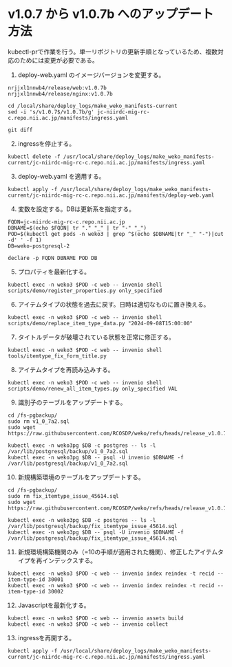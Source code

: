 # v1.0.7 から v1.0.7b へのアップデート方法

kubectl-prで作業を行う。単一リポジトリの更新手順となっているため、複数対応のためには変更が必要である。

1. deploy-web.yaml のイメージバージョンを変更する。

```
nrjjxl1nnwb4/release/web:v1.0.7b
nrjjxl1nnwb4/release/nginx:v1.0.7b
```

```
cd /local/share/deploy_logs/make_weko_manifests-current
sed -i 's/v1.0.7$/v1.0.7b/g' jc-niirdc-mig-rc-c.repo.nii.ac.jp/manifests/ingress.yaml

git diff
````

2. ingressを停止する。

```
kubectl delete -f /usr/local/share/deploy_logs/make_weko_manifests-current/jc-niirdc-mig-rc-c.repo.nii.ac.jp/manifests/ingress.yaml
```

3. deploy-web.yaml を適用する。


```
kubectl apply -f /usr/local/share/deploy_logs/make_weko_manifests-current/jc-niirdc-mig-rc-c.repo.nii.ac.jp/manifests/deploy-web.yaml
```

4. 変数を設定する。DBは更新系を指定する。

```
FQDN=jc-niirdc-mig-rc-c.repo.nii.ac.jp
DBNAME=$(echo $FQDN| tr "." "_" | tr "-" "_")
POD=$(kubectl get pods -n weko3 | grep ^$(echo $DBNAME|tr "_" "-")|cut -d' ' -f 1)
DB=weko-postgresql-2

declare -p FQDN DBNAME POD DB
```

5. プロパティを最新化する。

```
kubectl exec -n weko3 $POD -c web -- invenio shell scripts/demo/register_properties.py only_specified
```

6. アイテムタイプの状態を過去に戻す。日時は適切なものに置き換える。

```
kubectl exec -n weko3 $POD -c web -- invenio shell scripts/demo/replace_item_type_data.py "2024-09-08T15:00:00"
```

7. タイトルデータが破壊されている状態を正常に修正する。

```
kubectl exec -n weko3 $POD -c web -- invenio shell tools/itemtype_fix_form_title.py
```

8. アイテムタイプを再読み込みする。

```
kubectl exec -n weko3 $POD -c web -- invenio shell scripts/demo/renew_all_item_types.py only_specified VAL
```

9. 識別子のテーブルをアップデートする。

```
cd /fs-pgbackup/
sudo rm v1_0_7a2.sql
sudo wget https://raw.githubusercontent.com/RCOSDP/weko/refs/heads/release_v1.0.7b/postgresql/update/v1_0_7a2.sql

kubectl exec -n weko3pg $DB -c postgres -- ls -l /var/lib/postgresql/backup/v1_0_7a2.sql
kubectl exec -n weko3pg $DB -- psql -U invenio $DBNAME -f /var/lib/postgresql/backup/v1_0_7a2.sql
```

10. 新規構築環境のテーブルをアップデートする。 

```
cd /fs-pgbackup/
sudo rm fix_itemtype_issue_45614.sql
sudo wget https://raw.githubusercontent.com/RCOSDP/weko/refs/heads/release_v1.0.7b/postgresql/ddl/fix_itemtype_issue_45614.sql

kubectl exec -n weko3pg $DB -c postgres -- ls -l /var/lib/postgresql/backup/fix_itemtype_issue_45614.sql
kubectl exec -n weko3pg $DB -- psql -U invenio $DBNAME -f /var/lib/postgresql/backup/fix_itemtype_issue_45614.sql
```

11. 新規環境構築機関のみ（=10の手順が適用された機関）、修正したアイテムタイプを再インデックスする。

```
kubectl exec -n weko3 $POD -c web -- invenio index reindex -t recid --item-type-id 30001
kubectl exec -n weko3 $POD -c web -- invenio index reindex -t recid --item-type-id 30002
```

12. Javascriptを最新化する。

```
kubectl exec -n weko3 $POD -c web -- invenio assets build
kubectl exec -n weko3 $POD -c web -- invenio collect
```

13. ingressを再開する。

```
kubectl apply -f /usr/local/share/deploy_logs/make_weko_manifests-current/jc-niirdc-mig-rc-c.repo.nii.ac.jp/manifests/ingress.yaml
```

